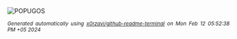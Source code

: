<div align="justify">
<picture>
    <source media="(prefers-color-scheme: dark)" srcset="https://i.ibb.co/wgxrm4X/output-gif.gif">
    <source media="(prefers-color-scheme: light)" srcset="https://i.ibb.co/wgxrm4X/output-gif.gif">
    <img alt="POPUGOS" src="https://i.ibb.co/wgxrm4X/output-gif.gif">
</picture>

<sub><i>Generated automatically using [x0rzavi/github-readme-terminal](https://github.com/x0rzavi/github-readme-terminal) on Mon Feb 12 05:52:38 PM +05 2024</i></sub>
</div>